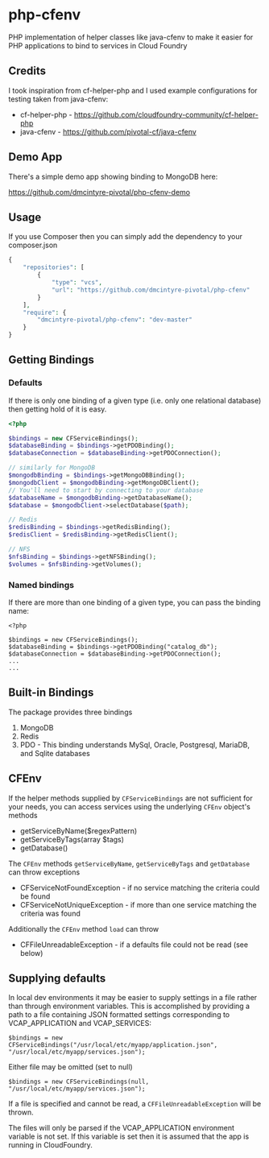 # php-cfenv
PHP implementation of helper classes like java-cfenv to make it easier for PHP applications to bind to services in Cloud Foundry

## Credits
I took inspiration from cf-helper-php and I used example configurations for testing taken from java-cfenv:

* cf-helper-php - https://github.com/cloudfoundry-community/cf-helper-php
* java-cfenv - https://github.com/pivotal-cf/java-cfenv

## Demo App
There's a simple demo app showing binding to MongoDB here:

https://github.com/dmcintyre-pivotal/php-cfenv-demo

## Usage
If you use Composer then you can simply add the dependency to your composer.json
```php
{
	"repositories": [
		{
			"type": "vcs",
			"url": "https://github.com/dmcintyre-pivotal/php-cfenv"
		}
	],
	"require": {
		"dmcintyre-pivotal/php-cfenv": "dev-master"
	}
}
```
## Getting Bindings
### Defaults
If there is only one binding of a given type (i.e. only one relational database)
then getting hold of it is easy.
```PHP
<?php

$bindings = new CFServiceBindings();
$databaseBinding = $bindings->getPDOBinding();
$databaseConnection = $databaseBinding->getPDOConnection();

// similarly for MongoDB
$mongodbBinding = $bindings->getMongoDBBinding();
$mongodbClient = $mongodbBinding->getMongoDBClient();
// You'll need to start by connecting to your database
$databaseName = $mongodbBinding->getDatabaseName();
$database = $mongodbClient->selectDatabase($path);

// Redis
$redisBinding = $bindings->getRedisBinding();
$redisClient = $redisBinding->getRedisClient();

// NFS
$nfsBinding = $bindings->getNFSBinding();
$volumes = $nfsBinding->getVolumes();
```
### Named bindings
If there are more than one binding of a given type, you can pass the binding name:
```
<?php

$bindings = new CFServiceBindings();
$databaseBinding = $bindings->getPDOBinding("catalog_db");
$databaseConnection = $databaseBinding->getPDOConnection();
...
...
```


## Built-in Bindings
The package provides three bindings
1. MongoDB
2. Redis
3. PDO - This binding understands MySql, Oracle, Postgresql, MariaDB, and Sqlite databases

## CFEnv
If the helper methods supplied by `CFServiceBindings` are not sufficient for your needs, you can 
access services using the underlying `CFEnv` object's methods

* getServiceByName($regexPattern)
* getServiceByTags(array $tags)
* getDatabase()

The `CFEnv` methods `getServiceByName`, `getServiceByTags` and `getDatabase` can throw exceptions

 * CFServiceNotFoundException - if no service matching the criteria could be found
 * CFServiceNotUniqueException - if more than one service matching the criteria was found

 Additionally the `CFEnv` method `load` can throw

 * CFFileUnreadableException - if a defaults file could not be read (see below)

## Supplying defaults
In local dev environments it may be easier to supply settings in a file rather than through environment variables.
This is accomplished by providing a path to a file containing JSON formatted settings corresponding to VCAP_APPLICATION and VCAP_SERVICES:

```
$bindings = new CFServiceBindings("/usr/local/etc/myapp/application.json", "/usr/local/etc/myapp/services.json");

```

Either file may be omitted (set to null)
```
$bindings = new CFServiceBindings(null, "/usr/local/etc/myapp/services.json");
```

If a file is specified and cannot be read, a `CFFileUnreadableException` will be thrown.

The files will only be parsed if the VCAP_APPLICATION environment variable is not set. If this variable is set then it is assumed that the app is running in CloudFoundry.